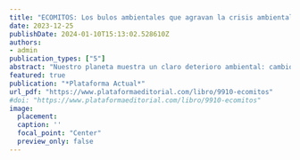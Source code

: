 ```yaml
---
title: "ECOMITOS: Los bulos ambientales que agravan la crisis ambiental global"
date: 2023-12-25
publishDate: 2024-01-10T15:13:02.528610Z
authors: 
- admin
publication_types: ["5"]
abstract: "Nuestro planeta muestra un claro deterioro ambiental: cambio climático, crisis energética, agotamiento del modelo de consumo… Uno de los primeros pasos que debemos dar para revertir esta situación es reconocer y evitar las ecomentiras o ecomitos: las falsas creencias medioambientales que están instaladas en el imaginario popular como la efectividad de las cuotas en las emisiones de CO2, la exaltación de fuentes de energía alternativas que quizá no son todo lo beneficiosas que parecen o un amplio abanico de medidas que tiene más sustento político que científico."
featured: true
publication: "*Plataforma Actual*"
url_pdf: "https://www.plataformaeditorial.com/libro/9910-ecomitos"
#doi: "https://www.plataformaeditorial.com/libro/9910-ecomitos"
image:
  placement: 
  caption: ''
  focal_point: "Center"
  preview_only: false
---
```

